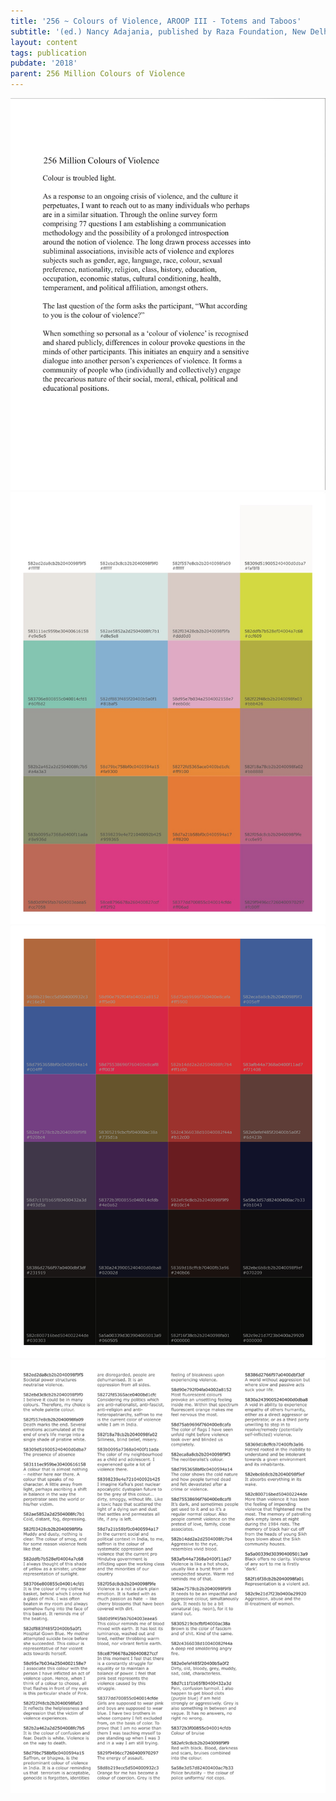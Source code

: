 ```yaml
---
title: '256 ~ Colours of Violence, AROOP III - Totems and Taboos'
subtitle: '(ed.) Nancy Adajania, published by Raza Foundation, New Delhi, 2018'
layout: content
tags: publication
pubdate: '2018'
parent: 256 Million Colours of Violence
---
```

![Colours of Violence - AROOP III - Totems and Taboos, (ed.) Nancy Adajania, published by Raza Foundation, New Delhi, 2018](/static/img/aroop-page-1.jpg)
![](/static/img/aroop-page-3.jpg)
![](https://raw.githubusercontent.com/mpalash/aliakbarmehta/master/static/img/aroop-page-4.png)
![](/static/img/aroop-page-2.jpg)
